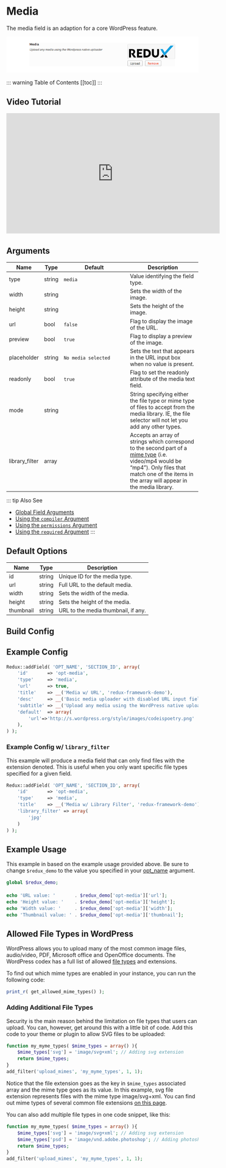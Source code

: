 # Media

The media field is an adaption for a core WordPress feature.

<span style="display:block;text-align:center">![](./img/media.png)</span>

::: warning Table of Contents
[[toc]]
:::

## Video Tutorial

<center><iframe width="560" height="315" src="https://www.youtube.com/embed/kEZYIWSk1Tk" frameborder="0" allow="accelerometer; autoplay; encrypted-media; gyroscope; picture-in-picture" allowfullscreen></iframe></center>

## Arguments
|Name|Type|<div style="width:160px;">Default</div>|Description|
|--- |--- |--- |--- |
|type|string|`media`|Value identifying the field type.|
|width|string||Sets the width of the image.|
|height|string||Sets the height of the image.|
|url|bool|`false`|Flag to display the image of the URL.|
|preview|bool|`true`|Flag to display a preview of the image.|
|placeholder|string|`No media selected`|Sets the text that appears in the URL input box when no value is present.|
|readonly|bool|`true`|Flag to set the readonly attribute of the media text field.|
|mode|string||String specifying either the file type or mime type of files to accept from the media library. IE, the file selector will not let you add any other types.|
|library_filter|array||Accepts an array of strings which correspond to the second part of a [mime type](https://codex.wordpress.org/Function_Reference/get_allowed_mime_types#Default_allowed_mime_types) (i.e. video/mp4 would be “mp4”). Only files that match one of the items in the array will appear in the media library.|

::: tip Also See
- [Global Field Arguments](../configuration/fields/arguments.md)
- [Using the `compiler` Argument](../configuration/fields/compiler.md)
- [Using the `permissions` Argument](../configuration/fields/permissions.md)
- [Using the `required` Argument](../configuration/fields/required.md)
:::

## Default Options

|Name|Type|Description|
|--- |--- |--- |
|id|string|Unique ID for the media type.|
|url|string|Full URL to the default media.|
|width|string|Sets the width of the media.|
|height|string|Sets the height of the media.|
|thumbnail|string|URL to the media thumbnail, if any.|



## Build Config
<script>
import builder from './media.json';
export default {
    data () {
        return {
            builder: builder,
            defaults: {}
        };
    }
}
</script>
<builder :builder_json="builder" :builder_defaults="defaults" />

## Example Config
```php
Redux::addField( 'OPT_NAME', 'SECTION_ID', array(
    'id'       => 'opt-media',
    'type'     => 'media', 
    'url'      => true,
    'title'    => __('Media w/ URL', 'redux-framework-demo'),
    'desc'     => __('Basic media uploader with disabled URL input field.', 'redux-framework-demo'),
    'subtitle' => __('Upload any media using the WordPress native uploader', 'redux-framework-demo'),
    'default'  => array(
        'url'=>'http://s.wordpress.org/style/images/codeispoetry.png'
    ),
) );
```

### Example Config w/ `library_filter`
This example will produce a media field that can only find files with the extension denoted. This is useful when you only want specific file types specified for a given field.

```php
Redux::addField( 'OPT_NAME', 'SECTION_ID', array(
    'id'       => 'opt-media',
    'type'     => 'media', 
    'title'    => __('Media w/ Library Filter', 'redux-framework-demo'),
    'library_filter' => array(
        'jpg'
    )
) );
```

## Example Usage
This example in based on the example usage provided above. Be sure to change `$redux_demo` to the value you specified in your [opt_name](../configuration/global_arguments.md#opt_name) argument.

```php
global $redux_demo;

echo 'URL value: '       . $redux_demo['opt-media']['url'];
echo 'Height value: '    . $redux_demo['opt-media']['height'];
echo 'Width value: '     . $redux_demo['opt-media']['width'];
echo 'Thumbnail value: ' . $redux_demo['opt-media']['thumbnail'];
```

## Allowed File Types in WordPress
WordPress allows you to upload many of the most common image files, audio/video, PDF, Microsoft office and OpenOffice 
documents. The WordPress codex has a full list of allowed 
[file types](https://codex.wordpress.org/Function_Reference/get_allowed_mime_types#Default_allowed_mime_types) and 
extensions.

To find out which mime types are enabled in your instance, you can run the following code:
```php
print_r( get_allowed_mime_types() );
```

### Adding Additional File Types

Security is the main reason behind the limitation on file types that users can upload. You can, however, get around this
with a little bit of code. Add this code to your theme or plugin to allow SVG files to be uploaded:

```php
function my_myme_types( $mime_types = array() ){
    $mime_types['svg'] = 'image/svg+xml'; // Adding svg extension
    return $mime_types;
}
add_filter('upload_mimes', 'my_myme_types', 1, 1);
```

Notice that the file extension goes as the key in `$mime_types` associated array and the mime type goes as its value. In 
this example, svg file extension represents files with the mime type image/svg+xml. You can find out mime types of 
several common file extensions [on this page](http://www.freeformatter.com/mime-types-list.html).

You can also add multiple file types in one code snippet, like this:

```php
function my_myme_types( $mime_types = array() ){
    $mime_types['svg'] = 'image/svg+xml'; // Adding svg extension
    $mime_types['psd'] = 'image/vnd.adobe.photoshop'; // Adding photoshop files
    return $mime_types;
}
add_filter('upload_mimes', 'my_myme_types', 1, 1);
```
